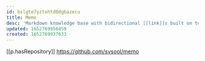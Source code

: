 ```yaml
---
id: bslgte7yztohtd0dgbazecu
title: Memo
desc: 'Markdown knowledge base with bidirectional [[link]]s built on top of VSCode '
updated: 1652769956459
created: 1652769937633
---
```


[[p.hasRepository]] https://github.com/svsool/memo
